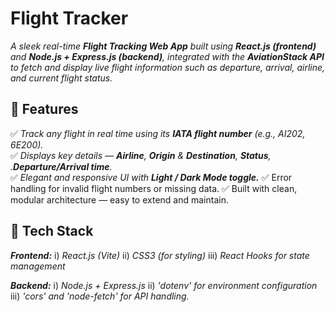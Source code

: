 # Flight Tracker

_A sleek real-time **Flight Tracking Web App** built using **React.js (frontend)** and **Node.js + Express.js (backend)**, integrated with the **AviationStack API** to fetch and
display live flight information such as departure, arrival, airline, and current flight status._

## 🚀 Features

✅ _Track any flight in real time using its **IATA flight number** (e.g., AI202, 6E200)._</br>
✅ _Displays key details — **Airline**, **Origin** & **Destination**, **Status**, .**Departure/Arrival time**._</br>
✅ _Elegant and responsive UI with **Light / Dark Mode toggle.**_
✅ Error handling for invalid flight numbers or missing data.
✅ Built with clean, modular architecture — easy to extend and maintain.

## 🧰 Tech Stack

**_Frontend:_**
  i) _React.js (Vite)_
  ii) _CSS3 (for styling)_
  iii) _React Hooks for state management_

**_Backend:_**
  i) _Node.js + Express.js_
  ii) _'dotenv' for environment configuration_
  iii) _'cors' and 'node-fetch' for API handling._
